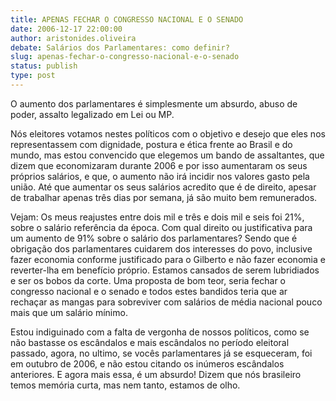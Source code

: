 ```yaml
---
title: APENAS FECHAR O CONGRESSO NACIONAL E O SENADO
date: 2006-12-17 22:00:00
author: aristonides.oliveira
debate: Salários dos Parlamentares: como definir?
slug: apenas-fechar-o-congresso-nacional-e-o-senado
status: publish 
type: post
---
```


O aumento dos parlamentares é simplesmente um absurdo, abuso de poder, assalto legalizado em Lei ou MP.  

Nós eleitores votamos nestes políticos com o objetivo e desejo que eles nos representassem com dignidade, postura e ética frente ao Brasil e do mundo, mas estou convencido que elegemos um bando de assaltantes, que dizem que economizaram durante 2006 e por isso aumentaram os seus próprios salários, e que, o aumento não irá incidir nos valores gasto pela união. Até que aumentar os seus salários acredito que é de direito, apesar de trabalhar apenas três dias por semana, já são muito bem remunerados.  

Vejam: Os meus reajustes entre dois mil e três e dois mil e seis foi 21%, sobre o salário referência da época. Com qual direito ou justificativa para um aumento de 91% sobre o salário dos parlamentares? Sendo que é obrigação dos parlamentares cuidarem dos interesses do povo, inclusive fazer economia conforme justificado para o Gilberto e não fazer economia e reverter-lha em benefício próprio. Estamos cansados de serem lubridiados e ser os bobos da corte. Uma proposta de bom teor, seria fechar o congresso nacional e o senado e todos estes bandidos teria que ar rechaçar as mangas para sobreviver com salários de média nacional pouco mais que um salário mínimo.   

Estou indiguinado com a falta de vergonha de nossos políticos, como se não bastasse os escândalos e mais escândalos no período eleitoral passado, agora, no ultimo, se vocês parlamentares já se esqueceram, foi em outubro de 2006, e não estou citando os inúmeros escândalos anteriores. E agora mais essa, é um absurdo! Dizem que nós brasileiro temos memória curta, mas nem tanto, estamos de olho.
